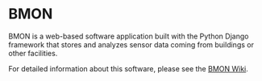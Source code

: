 # BMON

BMON is a web-based software application built with the Python Django framework that stores and analyzes sensor data coming from buildings or other facilities.

For detailed information about this software, please see the [BMON Wiki](https://github.com/alanmitchell/bmon/wiki).
